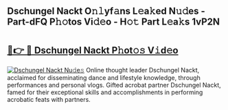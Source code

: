 ## Dschungel Nackt O𝚗𝚕yf𝚊ns L𝚎a𝚔ed N𝚞𝚍es - Part-dFQ P𝚑𝚘tos Vi𝚍𝚎o - H𝚘𝚝 Part L𝚎a𝚔s 1vP2N

# <h2><a href="http://kf15hil.oniu.top/?m=Dschungel+Nackt">🔗👉 🔴 Dschungel Nackt P𝚑ot𝚘𝚜 V𝚒d𝚎o</a></h2>

[![Dschungel Nackt Nu𝚍e𝚜](https://i.imgur.com/0qMVB7G.gif)](http://kf15hil.oniu.top/?m=Dschungel+Nackt)
Online thought leader Dschungel Nackt, acclaimed for disseminating dance and lifestyle knowledge, through performances and personal vlogs. Gifted acrobat partner Dschungel Nackt, famed for their exceptional skills and accomplishments in performing acrobatic feats with partners.  
